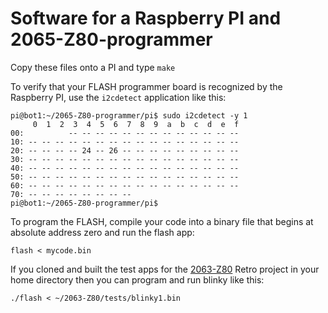 # Software for a Raspberry PI and 2065-Z80-programmer

Copy these files onto a PI and type `make`

To verify that your FLASH programmer board is recognized by the Raspberry PI,
use the `i2cdetect` application like this:

```
pi@bot1:~/2065-Z80-programmer/pi$ sudo i2cdetect -y 1
     0  1  2  3  4  5  6  7  8  9  a  b  c  d  e  f
00:          -- -- -- -- -- -- -- -- -- -- -- -- -- 
10: -- -- -- -- -- -- -- -- -- -- -- -- -- -- -- -- 
20: -- -- -- -- 24 -- 26 -- -- -- -- -- -- -- -- -- 
30: -- -- -- -- -- -- -- -- -- -- -- -- -- -- -- -- 
40: -- -- -- -- -- -- -- -- -- -- -- -- -- -- -- -- 
50: -- -- -- -- -- -- -- -- -- -- -- -- -- -- -- -- 
60: -- -- -- -- -- -- -- -- -- -- -- -- -- -- -- -- 
70: -- -- -- -- -- -- -- --                         
pi@bot1:~/2065-Z80-programmer/pi$ 
```

To program the FLASH, compile your code into a binary file
that begins at absolute address zero and run the flash app:

	flash < mycode.bin

If you cloned and built the test apps for the [2063-Z80](https://github.com/johnwinans/2063-Z80) Retro
project in your home directory then you can program and run blinky like this:

	./flash < ~/2063-Z80/tests/blinky1.bin

